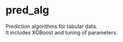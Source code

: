 # pred_alg
Prediction algorithms for tabular data. <br>
It includes XGBoost and tuning of parameters.

